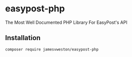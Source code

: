 # easypost-php
The Most Well Documented PHP Library For EasyPost's API

## Installation

```
composer require jamesvweston/easypost-php
```